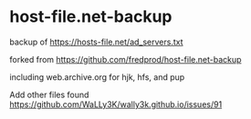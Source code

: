 # host-file.net-backup
backup of https://hosts-file.net/ad_servers.txt 

forked from https://github.com/fredprod/host-file.net-backup

including web.archive.org for hjk, hfs, and pup

Add other files found https://github.com/WaLLy3K/wally3k.github.io/issues/91
